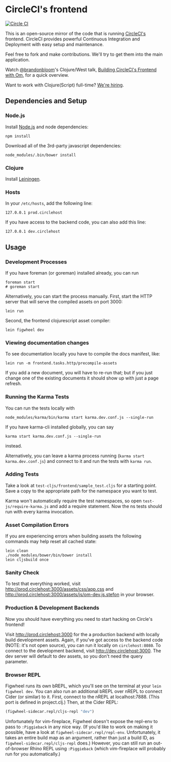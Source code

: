 # CircleCI's frontend

[![Circle CI](https://circleci.com/gh/circleci/frontend.svg?style=svg)](https://circleci.com/gh/circleci/frontend)

This is an open-source mirror of the code that is running
[CircleCI's](https://circleci.com) frontend. CircleCI provides powerful
Continuous Integration and Deployment with easy setup and maintenance.

Feel free to fork and make contributions. We'll try to get them into the main
application.

Watch [@brandonbloom](https://github.com/brandonbloom)'s Clojure/West talk, [Building CircleCI's Frontend with Om](https://www.youtube.com/watch?v=LNtQPSUi1iQ), for a quick overview.


Want to work with Clojure(Script) full-time? [We're hiring](https://circleci.com/jobs).


## Dependencies and Setup

### Node.js

Install [Node.js](http://nodejs.org/) and node dependencies:

```
npm install
```

Download all of the 3rd-party javascript dependencies:

```
node_modules/.bin/bower install
```

### Clojure

Install [Leiningen](http://leiningen.org/).

### Hosts

In your `/etc/hosts`, add the following line:

```
127.0.0.1 prod.circlehost
```

If you have access to the backend code, you can also add this line:

```
127.0.0.1 dev.circlehost
```


## Usage

### Development Processes

If you have foreman (or goreman) installed already, you can run

```
foreman start
# goreman start
```

Alternatively, you can start the process manually. First, start the HTTP
server that will serve the compiled assets on port 3000:

```
lein run
```

Second, the frontend clojurescript asset compiler:

```
lein figwheel dev
```

### Viewing documentation changes

To see documentation locally you have to compile the docs manifest, like:

```
lein run -m frontend.tasks.http/precompile-assets
```

If you add a new document, you will have to re-run that; but if you just change
one of the existing documents it should show up with just a page refresh.

### Running the Karma Tests

You can run the tests locally with
````
node_modules/karma/bin/karma start karma.dev.conf.js --single-run
````

If you have karma-cli installed globally, you can say
````
karma start karma.dev.conf.js --single-run
````
instead.

Alternatively, you can leave a karma process running (`karma start karma.dev.conf.js`) and connect to it
and run the tests with `karma run`.

### Adding Tests

Take a look at `test-cljs/frontend/sample_test.cljs` for a starting point. Save a copy to the appropriate path for the namespace you want to test.

Karma won't automatically require the test namespaces, so open `test-js/require-karma.js` and add a require statement. Now the ns tests should run with every karma invocation.

### Asset Compilation Errors

If you are experiencing errors when building assets the following commands may
help reset all cached state:

```
lein clean
./node_modules/bower/bin/bower install
lein cljsbuild once
```

### Sanity Check

To test that everything worked, visit
http://prod.circlehost:3000/assets/css/app.css and
http://prod.circlehost:3000/assets/js/om-dev.js.stefon in your browser.

### Production & Development Backends

Now you should have everything you need to start hacking on Circle's frontend!

Visit http://prod.circlehost:3000 for the a production backend
with locally build development assets. Again, if you've got access to the
backend code (NOTE: it's not open source), you can run it locally on
`circlehost:8080`. To connect to the development backend, visit
http://dev.circlehost:3000. The dev server will default to dev assets, so you
don't need the query parameter.

### Browser REPL

Figwheel runs its own bREPL, which you'll see on the terminal at your `lein figwheel dev`. You can also run an additional bREPL over nREPL to connect Cider (or similar) to it. First, connect to the nREPL at localhost:7888. (This port is defined in project.clj.) Then, at the Cider REPL:

```clojure
(figwheel-sidecar.repl/cljs-repl "dev")
```

Unfortunately for vim-fireplace, Figwheel doesn't expose the repl-env to pass to `:Piggieback` in any nice way. (If you'd like to work on making it possible, have a look at `figwheel-sidecar.repl/repl-env`. Unfortunately, it takes an entire build map as an argument, rather than just a build ID, as `figwheel-sidecar.repl/cljs-repl` does.) However, you can still run an out-of-browser Rhino REPL using `:Piggieback` (which vim-fireplace will probably run for you automatically.)
